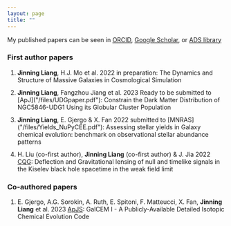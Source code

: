 ```yaml
---
layout: page
title: ""
---
```


<style>
li {
    margin-bottom: 12px;
}
</style>

My published papers can be seen in [ORCID](https://orcid.org/0000-0001-8405-2921), [Google Scholar](https://scholar.google.com/citations?user=1prsaO4AAAAJ&hl=zh-CN), or [ADS library](https://ui.adsabs.harvard.edu/public-libraries/zs0p82o5RdGYGU6_i5PWjQ) 

### First author papers

<ol>
<li><b>Jinning Liang</b>, H.J. Mo et al. 2022 in preparation:  The Dynamics and Structure of Massive Galaxies in Cosmological Simulation</li>

<li><b>Jinning Liang</b>, Fangzhou Jiang et al. 2023 Ready to be submitted to [ApJ]("/files/UDGpaper.pdf"): Constrain the Dark Matter Distribution of NGC5846-UDG1 Using its Globular Cluster Population</li>

<li><b>Jinning Liang</b>, E. Gjergo & X. Fan 2022 submitted to [MNRAS]("/files/Yields_NuPyCEE.pdf"): Assessing stellar yields in Galaxy chemical evolution: benchmark on observational stellar abundance patterns</li>

<li>H. Liu (co-first author), <b>Jinning Liang</b> (co-first author) & J. Jia 2022 <a href="https://ui.adsabs.harvard.edu/abs/2022CQGra..39s5013L/abstract">CQG</a>: Deflection and Gravitational lensing of null and timelike signals in the Kiselev black hole spacetime in the weak field limit</li>

</ol>

### Co-authored papers

<ol>
<li>E. Gjergo, A.G. Sorokin, A. Ruth, E. Spitoni, F. Matteucci, X. Fan, <b>Jinning Liang</b> et al. 2023 <a href="https://ui.adsabs.harvard.edu/abs/2023ApJS..264...44G/abstract">ApJS</a>: GalCEM I - A Publicly-Available Detailed Isotopic Chemical Evolution Code</li>
